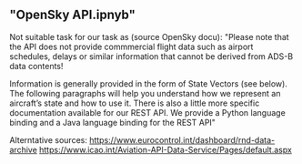 ## "OpenSky API.ipnyb"
Not suitable task for our task as (source OpenSky docu):
"Please note that the API does not provide commmercial flight data such as airport schedules, delays or similar information that cannot be derived from ADS-B data contents!

Information is generally provided in the form of State Vectors (see below). The following paragraphs will help you understand how we represent an aircraft’s state and how to use it. There is also a little more specific documentation available for our REST API. We provide a Python language binding and a Java language binding for the REST API"

Alterntative sources:
https://www.eurocontrol.int/dashboard/rnd-data-archive
https://www.icao.int/Aviation-API-Data-Service/Pages/default.aspx